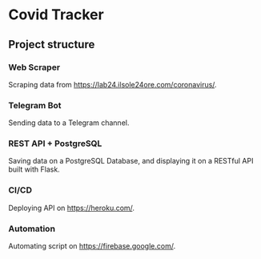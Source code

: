 # Covid Tracker

## Project structure

### Web Scraper

Scraping data from https://lab24.ilsole24ore.com/coronavirus/.

### Telegram Bot

Sending data to a Telegram channel.

### REST API + PostgreSQL

Saving data on a PostgreSQL Database, and displaying it on a RESTful API built with Flask.

### CI/CD

Deploying API on https://heroku.com/.

### Automation

Automating script on https://firebase.google.com/.
